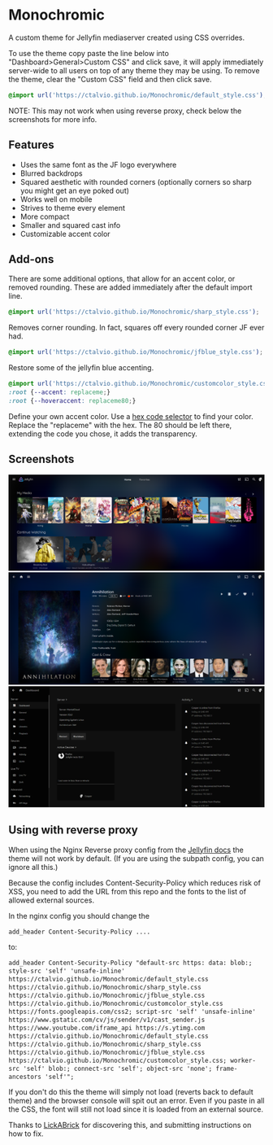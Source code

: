 # Monochromic
A custom theme for Jellyfin mediaserver created using CSS overrides. 

To use the theme copy paste the line below into "Dashboard>General>Custom CSS" and click save, it will apply immediately server-wide to all users on top of any theme they may be using. To remove the theme, clear the "Custom CSS" field and then click save.
```css
@import url('https://ctalvio.github.io/Monochromic/default_style.css');
```

NOTE: This may not work when using reverse proxy, check below the screenshots for more info.

## Features
- Uses the same font as the JF logo everywhere
- Blurred backdrops
- Squared aesthetic with rounded corners (optionally corners so sharp you might get an eye poked out)
- Works well on mobile
- Strives to theme every element
- More compact
- Smaller and squared cast info
- Customizable accent color

## Add-ons

There are some additional options, that allow for an accent color, or removed rounding. These are added immediately after the default import line.

```css
@import url('https://ctalvio.github.io/Monochromic/sharp_style.css');
```

Removes corner rounding. In fact, squares off  every rounded corner JF ever had.

```css
@import url('https://ctalvio.github.io/Monochromic/jfblue_style.css');
```

Restore some of the jellyfin blue accenting.

```css
@import url('https://ctalvio.github.io/Monochromic/customcolor_style.css');
:root {--accent: replaceme;}
:root {--hoveraccent: replaceme80;}
```

Define your own accent color. Use a [hex code selector](https://www.hexcolortool.com/) to find your color. Replace the "replaceme" with the hex. The 80 should be left there, extending the code you chose, it adds the transparency.

## Screenshots

![one](screenshots/1.png)
![two](screenshots/2.png)
![three](screenshots/3.png)


## Using with reverse proxy

When using the Nginx Reverse proxy config from the [Jellyfin docs](https://jellyfin.org/docs/general/networking/nginx.html) the theme will not work by default. (If you are using the subpath config, you can ignore all this.)

Because the config includes Content-Security-Policy which reduces risk of XSS, you need to add the URL from this repo and the fonts to the list of allowed external sources.

In the nginx config you should change the
```
add_header Content-Security-Policy ....
```
to:
```
add_header Content-Security-Policy "default-src https: data: blob:; style-src 'self' 'unsafe-inline' https://ctalvio.github.io/Monochromic/default_style.css https://ctalvio.github.io/Monochromic/sharp_style.css https://ctalvio.github.io/Monochromic/jfblue_style.css https://ctalvio.github.io/Monochromic/customcolor_style.css https://fonts.googleapis.com/css2; script-src 'self' 'unsafe-inline' https://www.gstatic.com/cv/js/sender/v1/cast_sender.js https://www.youtube.com/iframe_api https://s.ytimg.com https://ctalvio.github.io/Monochromic/default_style.css https://ctalvio.github.io/Monochromic/sharp_style.css https://ctalvio.github.io/Monochromic/jfblue_style.css https://ctalvio.github.io/Monochromic/customcolor_style.css; worker-src 'self' blob:; connect-src 'self'; object-src 'none'; frame-ancestors 'self'";
```

If you don't do this the theme will simply not load (reverts back to default theme) and the browser console will spit out an error. Even if you paste in all the CSS, the font will still not load since it is loaded from an external source.

Thanks to [LickABrick](https://github.com/LickABrick) for discovering this, and submitting instructions on how to fix.
